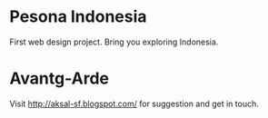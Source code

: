 # Pesona Indonesia
First web design project. Bring you exploring Indonesia.

# Avantg-Arde
Visit http://aksal-sf.blogspot.com/ for suggestion and get in touch.
